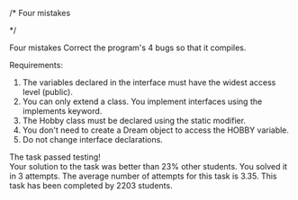 /* 
Four mistakes

*/



Four mistakes
Correct the program's 4 bugs so that it compiles.


Requirements:
1. The variables declared in the interface must have the widest access level (public).
2. You can only extend a class. You implement interfaces using the implements keyword.
3. The Hobby class must be declared using the static modifier.
4. You don't need to create a Dream object to access the HOBBY variable.
5. Do not change interface declarations.



The task passed testing!  
Your solution to the task was better than 23% other students. 
You solved it in 3 attempts. 
The average number of attempts for this task is 3.35. 
This task has been completed by 2203 students.